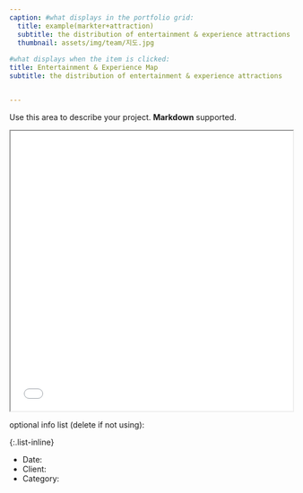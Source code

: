 ```yaml
---
caption: #what displays in the portfolio grid:
  title: example(markter+attraction)
  subtitle: the distribution of entertainment & experience attractions
  thumbnail: assets/img/team/지도.jpg
  
#what displays when the item is clicked:
title: Entertainment & Experience Map
subtitle: the distribution of entertainment & experience attractions


---
```

Use this area to describe your project. **Markdown** supported.

<iframe src="/assets/exam.html" width="100%" height="500px"></iframe>

optional info list (delete if not using):

{:.list-inline} 
- Date: 
- Client: 
- Category: 
